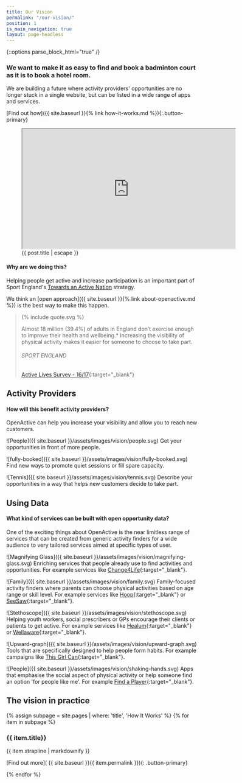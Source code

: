 ```yaml
---
title: Our Vision
permalink: "/our-vision/"
position: 1
is_main_navigation: true
layout: page-headless
---
```


{::options parse_block_html="true" /}

<!--  ---------------->
<!-- HERO BLOCK -->
<!--  ---------------->
<article class="hero--video">
<div class="two">

### We want to make it as easy to find and book a badminton court as it is to book a hotel room.

We are building a future where activity providers' opportunities are no longer stuck in a single website, but can be listed in a wide range of apps and services.

[Find out how]({{ site.baseurl }}{% link how-it-works.md %}){:.button-primary}

</div>
<div class="two">
<figure role="group" aria-labelledby="open-active-video">
<div class="mask"></div>
<iframe id="video" title="OpenActive intro video" width="560" height="315"  src="https://www.youtube.com/embed/QIeIzX_HkSY?&modestbranding=1&showinfo=0&rel=0&enablejsapi=1" allowfullscreen></iframe>
<figcaption id="open-active-video" class="hidden" >{{ post.title | escape }}</figcaption>
</figure>


</div>
</article>

<!--  ---------------->
<!-- QUOTE BLOCK -->
<!--  ---------------->
<article class="invert">
<div class="two">

#### Why are we doing this?
Helping people get active and increase participation is an important part of Sport England's [Towards an Active Nation](https://www.sportengland.org/news-and-features/news/2016/november/1/open-data-to-boost-activity/) strategy.

We think an [open approach]({{ site.baseurl }}{% link about-openactive.md %}) is the best way to make this happen.



</div>
<div class="two">
<blockquote class="featured">
<div class="quote">
{% include quote.svg %}
</div>

Almost 18 million (39.4%) of adults in England don’t exercise enough to improve their health and wellbeing.* Increasing the visibility of physical activity makes it easier for someone to choose to take part.

###### SPORT ENGLAND
[Active Lives Survey - 16/17](https://www.sportengland.org/media/12458/active-lives-adult-may-16-17-report.pdf){:target="_blank"}


</blockquote>
</div>
</article>

<!--  ---------------->
<!-- BENEFITS FOR ACTIVITY PROVIDERS TEXT BLOCK -->
<!--  ---------------->
<article class="title-row">
<h2 class="sub-heading-two">Activity Providers</h2>

<div class="one">

#### How will this benefit activity providers?
OpenActive can help you increase your visibility and allow you to reach new customers.

</div>
</article>



<article class="benefits">
<div class="one subgrid">
<div class="three">

![People]({{ site.baseurl }}/assets/images/vision/people.svg)
Get your opportunities in front of more people.

</div>
<div class="three">

![fully-booked]({{ site.baseurl }}/assets/images/vision/fully-booked.svg)
Find new ways to promote quiet sessions or fill spare capacity.

</div>
<div class="three">

![Tennis]({{ site.baseurl }}/assets/images/vision/tennis.svg)
Describe your opportunities in a way that helps new customers decide to take part.

</div>
</div>

</article>

<!--  ---------------->
<!-- BENEFITS FOR DATA USES TEXT BLOCK -->
<!--  ---------------->
<article class="title-row benefits">
<h2 class="sub-heading-two">Using Data</h2>
<div class="one">

#### What kind of services can be built with open opportunity data?
One of the exciting things about OpenActive is the near limitless range of services that can be created from generic activity finders for a wide audience to very tailored services aimed at specific types of user.

</div>

</article>
<article class="title-row benefits">

<div class="one subgrid">
<div class="three">

![Magnifying Glass]({{ site.baseurl }}/assets/images/vision/magnifying-glass.svg)
Enriching services that people already use to find activities and opportunities. For example services like [Change4Life](https://www.nhs.uk/change4life){:target="_blank"}.

</div>
<div class="three">

![Family]({{ site.baseurl }}/assets/images/vision/family.svg)
Family-focused activity finders where parents can choose physical activities based on age range or skill level. For example services like [Hoop](https://www.hoop.co.uk){:target="_blank"} or [SeeSaw](https://www.seesawapp.com){:target="_blank"}.

</div>
<div class="three">


![Stethoscope]({{ site.baseurl }}/assets/images/vision/stethoscope.svg)
Helping youth workers, social prescribers or GPs encourage their clients or patients to get active. For example services like [Healum](https://www.healum.com/){:target="_blank"} or [Wellaware](https://www.wellaware.org.uk){:target="_blank"}.

</div>
<div class="three">

![Upward-graph]({{ site.baseurl }}/assets/images/vision/upward-graph.svg)
Tools that are specifically designed to help people form habits. For example campaigns like [This Girl Can](http://www.thisgirlcan.co.uk/){:target="_blank"}.

</div>
<div class="three">

![People]({{ site.baseurl }}/assets/images/vision/shaking-hands.svg)
Apps that emphasise the social aspect of physical activity or help someone find an option 'for people like me'. For example [Find a Player](https://findaplayer.com/){:target="_blank"}.


</div>
</div>

</article>


<!--  ---------------->
<!-- HOW IT WORKS CALL TO ACTION -->
<!--  ---------------->
<article class="call_to_action--full-width">
<h2 class="sub-heading-two">The vision in practice</h2>
<div class="one">

{% assign subpage = site.pages | where: 'title', 'How It Works' %}
{% for item in subpage %}
### {{ item.title}}
{{ item.strapline | markdownify }}

[Find out more]( {{ site.baseurl }}{{ item.permalink }}){: .button-primary}

</div>
<figure>
<div class="mask"></div>
<div class="image" style="background: url({{ site.baseurl }}{{ item.thumbnail_image }})center center / cover no-repeat;"></div>
</figure>
{% endfor %}

</article>